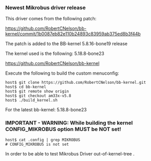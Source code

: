 ### Newest Mikrobus driver release

This driver comes from the following patch:

https://github.com/RobertCNelson/bb-kernel/commit/1b0087eb82e110b24893c83959ab375ed8b3f44b

The patch is added to the BB-kernel 5.8.16-bone19 release

The kernel used is the following: 5.18.8-bone23

https://github.com/RobertCNelson/bb-kernel

Execute the following to build the custom menuconfig:

	host$ git clone https://github.com/RobertCNelson/bb-kernel.git
	host$ cd bb-kernel
	host$ git remote show origin
	host$ git checkout am33x-v5.8
	host$ ./build_kernel.sh

For the latest bb-kernel: 5.18.8-bone23

### IMPORTANT - WARNING: While building the kernel CONFIG_MIKROBUS option MUST be NOT set!

	host$ cat .config | grep MIKROBUS
	# CONFIG_MIKROBUS is not set

In order to be able to test Mikrobus Driver out-of-kernel-tree .
